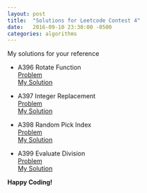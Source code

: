 ```yaml
---
layout: post
title:  "Solutions for Leetcode Contest 4"
date:   2016-09-10 23:30:00 -0500
categories: algorithms
---
```

My solutions for your reference

* A396 Rotate Function  
[Problem](https://leetcode.com/contest/4/problems/rotate-function/)  
[My Solution](https://github.com/shawnchris/java/blob/master/leetcode/A396_Rotate_Function.java)  

* A397 Integer Replacement  
[Problem](https://leetcode.com/contest/4/problems/integer-replacement/)  
[My Solution](https://github.com/shawnchris/java/blob/master/leetcode/A397_Integer_Replacement.java)  

* A398 Random Pick Index  
[Problem](https://leetcode.com/contest/4/problems/random-pick-index/)  
[My Solution](https://github.com/shawnchris/java/blob/master/leetcode/A398_Random_Pick_Index.java)  

* A399 Evaluate Division  
[Problem](https://leetcode.com/contest/4/problems/evaluate-division/)  
[My Solution](https://github.com/shawnchris/java/blob/master/leetcode/A399_Evaluate_Division.java)  

**Happy Coding!**

